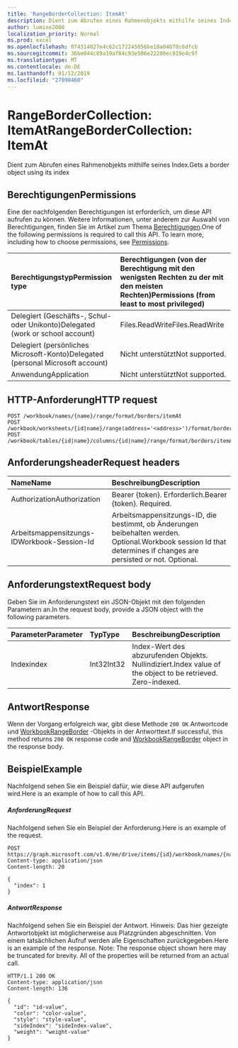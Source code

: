 ```yaml
---
title: 'RangeBorderCollection: ItemAt'
description: Dient zum Abrufen eines Rahmenobjekts mithilfe seines Index.
author: lumine2008
localization_priority: Normal
ms.prod: excel
ms.openlocfilehash: 074314027e4c62c172245056be18a04078c6dfcb
ms.sourcegitcommit: 36be044c89a19af84c93e586e22200ec919e4c9f
ms.translationtype: MT
ms.contentlocale: de-DE
ms.lasthandoff: 01/12/2019
ms.locfileid: "27990460"
---
```

# <a name="rangebordercollection-itemat"></a><span data-ttu-id="6a0c6-103">RangeBorderCollection: ItemAt</span><span class="sxs-lookup"><span data-stu-id="6a0c6-103">RangeBorderCollection: ItemAt</span></span>

<span data-ttu-id="6a0c6-104">Dient zum Abrufen eines Rahmenobjekts mithilfe seines Index.</span><span class="sxs-lookup"><span data-stu-id="6a0c6-104">Gets a border object using its index</span></span>
## <a name="permissions"></a><span data-ttu-id="6a0c6-105">Berechtigungen</span><span class="sxs-lookup"><span data-stu-id="6a0c6-105">Permissions</span></span>
<span data-ttu-id="6a0c6-p101">Eine der nachfolgenden Berechtigungen ist erforderlich, um diese API aufrufen zu können. Weitere Informationen, unter anderem zur Auswahl von Berechtigungen, finden Sie im Artikel zum Thema [Berechtigungen](/graph/permissions-reference).</span><span class="sxs-lookup"><span data-stu-id="6a0c6-p101">One of the following permissions is required to call this API. To learn more, including how to choose permissions, see [Permissions](/graph/permissions-reference).</span></span>

|<span data-ttu-id="6a0c6-108">Berechtigungstyp</span><span class="sxs-lookup"><span data-stu-id="6a0c6-108">Permission type</span></span>      | <span data-ttu-id="6a0c6-109">Berechtigungen (von der Berechtigung mit den wenigsten Rechten zu der mit den meisten Rechten)</span><span class="sxs-lookup"><span data-stu-id="6a0c6-109">Permissions (from least to most privileged)</span></span>              |
|:--------------------|:---------------------------------------------------------|
|<span data-ttu-id="6a0c6-110">Delegiert (Geschäfts-, Schul- oder Unikonto)</span><span class="sxs-lookup"><span data-stu-id="6a0c6-110">Delegated (work or school account)</span></span> | <span data-ttu-id="6a0c6-111">Files.ReadWrite</span><span class="sxs-lookup"><span data-stu-id="6a0c6-111">Files.ReadWrite</span></span>    |
|<span data-ttu-id="6a0c6-112">Delegiert (persönliches Microsoft-Konto)</span><span class="sxs-lookup"><span data-stu-id="6a0c6-112">Delegated (personal Microsoft account)</span></span> | <span data-ttu-id="6a0c6-113">Nicht unterstützt</span><span class="sxs-lookup"><span data-stu-id="6a0c6-113">Not supported.</span></span>    |
|<span data-ttu-id="6a0c6-114">Anwendung</span><span class="sxs-lookup"><span data-stu-id="6a0c6-114">Application</span></span> | <span data-ttu-id="6a0c6-115">Nicht unterstützt</span><span class="sxs-lookup"><span data-stu-id="6a0c6-115">Not supported.</span></span> |

## <a name="http-request"></a><span data-ttu-id="6a0c6-116">HTTP-Anforderung</span><span class="sxs-lookup"><span data-stu-id="6a0c6-116">HTTP request</span></span>
<!-- { "blockType": "ignored" } -->
```http
POST /workbook/names/{name}/range/format/borders/itemAt
POST /workbook/worksheets/{id|name}/range(address='<address>')/format/borders/itemAt
POST /workbook/tables/{id|name}/columns/{id|name}/range/format/borders/itemAt

```
## <a name="request-headers"></a><span data-ttu-id="6a0c6-117">Anforderungsheader</span><span class="sxs-lookup"><span data-stu-id="6a0c6-117">Request headers</span></span>
| <span data-ttu-id="6a0c6-118">Name</span><span class="sxs-lookup"><span data-stu-id="6a0c6-118">Name</span></span>       | <span data-ttu-id="6a0c6-119">Beschreibung</span><span class="sxs-lookup"><span data-stu-id="6a0c6-119">Description</span></span>|
|:---------------|:----------|
| <span data-ttu-id="6a0c6-120">Authorization</span><span class="sxs-lookup"><span data-stu-id="6a0c6-120">Authorization</span></span>  | <span data-ttu-id="6a0c6-p102">Bearer {token}. Erforderlich.</span><span class="sxs-lookup"><span data-stu-id="6a0c6-p102">Bearer {token}. Required.</span></span> |
| <span data-ttu-id="6a0c6-123">Arbeitsmappensitzungs-ID</span><span class="sxs-lookup"><span data-stu-id="6a0c6-123">Workbook-Session-Id</span></span>  | <span data-ttu-id="6a0c6-p103">Arbeitsmappensitzungs-ID, die bestimmt, ob Änderungen beibehalten werden. Optional.</span><span class="sxs-lookup"><span data-stu-id="6a0c6-p103">Workbook session Id that determines if changes are persisted or not. Optional.</span></span>|

## <a name="request-body"></a><span data-ttu-id="6a0c6-126">Anforderungstext</span><span class="sxs-lookup"><span data-stu-id="6a0c6-126">Request body</span></span>
<span data-ttu-id="6a0c6-127">Geben Sie im Anforderungstext ein JSON-Objekt mit den folgenden Parametern an.</span><span class="sxs-lookup"><span data-stu-id="6a0c6-127">In the request body, provide a JSON object with the following parameters.</span></span>

| <span data-ttu-id="6a0c6-128">Parameter</span><span class="sxs-lookup"><span data-stu-id="6a0c6-128">Parameter</span></span>    | <span data-ttu-id="6a0c6-129">Typ</span><span class="sxs-lookup"><span data-stu-id="6a0c6-129">Type</span></span>   |<span data-ttu-id="6a0c6-130">Beschreibung</span><span class="sxs-lookup"><span data-stu-id="6a0c6-130">Description</span></span>|
|:---------------|:--------|:----------|
|<span data-ttu-id="6a0c6-131">Index</span><span class="sxs-lookup"><span data-stu-id="6a0c6-131">index</span></span>|<span data-ttu-id="6a0c6-132">Int32</span><span class="sxs-lookup"><span data-stu-id="6a0c6-132">Int32</span></span>|<span data-ttu-id="6a0c6-p104">Index-Wert des abzurufenden Objekts. Nullindiziert.</span><span class="sxs-lookup"><span data-stu-id="6a0c6-p104">Index value of the object to be retrieved. Zero-indexed.</span></span>|

## <a name="response"></a><span data-ttu-id="6a0c6-135">Antwort</span><span class="sxs-lookup"><span data-stu-id="6a0c6-135">Response</span></span>

<span data-ttu-id="6a0c6-136">Wenn der Vorgang erfolgreich war, gibt diese Methode `200 OK` Antwortcode und [WorkbookRangeBorder](../resources/rangeborder.md) -Objekts in der Antworttext.</span><span class="sxs-lookup"><span data-stu-id="6a0c6-136">If successful, this method returns `200 OK` response code and [WorkbookRangeBorder](../resources/rangeborder.md) object in the response body.</span></span>

## <a name="example"></a><span data-ttu-id="6a0c6-137">Beispiel</span><span class="sxs-lookup"><span data-stu-id="6a0c6-137">Example</span></span>
<span data-ttu-id="6a0c6-138">Nachfolgend sehen Sie ein Beispiel dafür, wie diese API aufgerufen wird.</span><span class="sxs-lookup"><span data-stu-id="6a0c6-138">Here is an example of how to call this API.</span></span>
##### <a name="request"></a><span data-ttu-id="6a0c6-139">Anforderung</span><span class="sxs-lookup"><span data-stu-id="6a0c6-139">Request</span></span>
<span data-ttu-id="6a0c6-140">Nachfolgend sehen Sie ein Beispiel der Anforderung.</span><span class="sxs-lookup"><span data-stu-id="6a0c6-140">Here is an example of the request.</span></span>
<!--{
  "blockType": "request",
  "isComposable": true,
  "name": "rangebordercollection_itemat",
  "idempotent": true,
  "@type": "requestBodyResourceFor.rangebordercollection_itemat"
}-->
```http
POST https://graph.microsoft.com/v1.0/me/drive/items/{id}/workbook/names/{name}/range/format/borders/itemAt
Content-type: application/json
Content-length: 20

{
  "index": 1
}
```

##### <a name="response"></a><span data-ttu-id="6a0c6-141">Antwort</span><span class="sxs-lookup"><span data-stu-id="6a0c6-141">Response</span></span>
<span data-ttu-id="6a0c6-p105">Nachfolgend sehen Sie ein Beispiel der Antwort. Hinweis: Das hier gezeigte Antwortobjekt ist möglicherweise aus Platzgründen abgeschnitten. Von einem tatsächlichen Aufruf werden alle Eigenschaften zurückgegeben.</span><span class="sxs-lookup"><span data-stu-id="6a0c6-p105">Here is an example of the response. Note: The response object shown here may be truncated for brevity. All of the properties will be returned from an actual call.</span></span>
<!-- {
  "blockType": "response",
  "truncated": true,
  "@odata.type": "microsoft.graph.workbookRangeBorder"
} -->
```http
HTTP/1.1 200 OK
Content-type: application/json
Content-length: 136

{
  "id": "id-value",
  "color": "color-value",
  "style": "style-value",
  "sideIndex": "sideIndex-value",
  "weight": "weight-value"
}
```

<!-- uuid: 8fcb5dbc-d5aa-4681-8e31-b001d5168d79
2015-10-25 14:57:30 UTC -->
<!-- {
  "type": "#page.annotation",
  "description": "RangeBorderCollection: ItemAt",
  "keywords": "",
  "section": "documentation",
  "tocPath": ""
}-->
